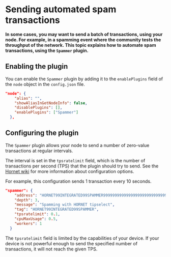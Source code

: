# Sending automated spam transactions

**In some cases, you may want to send a batch of transactions, using your node. For example, in a spamming event where the community tests the throughput of the network. This topic explains how to automate spam transactions, using the `Spammer` plugin.**

## Enabling the plugin

You can enable the `Spammer` plugin by adding it to the `enablePlugins` field of the `node` object in the `config.json` file.

```json
"node": {
    "alias": "",
    "showAliasInGetNodeInfo": false,
    "disablePlugins": [],
    "enablePlugins": ["Spammer"]
  },
```

## Configuring the plugin

The `Spammer` plugin allows your node to send a number of zero-value transactions at regular intervals.

The interval is set in the `tpsratelimit` field, which is the number of transactions per second (TPS) that the plugin should try to send. See the [Hornet wiki](https://github.com/gohornet/hornet/wiki/Configuration#Spammer) for more information about configuration options.

For example, this configuration sends 1 transaction every 10 seconds.

```json
"spammer": {
    "address": "HORNET99INTEGRATED99SPAMMER999999999999999999999999999999999999999999999999999999",
    "depth": 3,
    "message": "Spamming with HORNET tipselect",
    "tag": "HORNET99INTEGRATED99SPAMMER",
    "tpsratelimit": 0.1,
    "cpuMaxUsage": 0.5,
    "workers": 1
  }
```

The `tpsratelimit` field is limited by the capabilities of your device. If your device is not powerful enough to send the specified number of transactions, it will not reach the given TPS.
